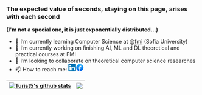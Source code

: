 ### The expected value of seconds, staying on this page, arises with each second
**(I'm not a special one, it is just exponentially distributed...)**
- 🌱 I’m currently learning Computer Science at [@fmi](https://github.com/fmi/) (Sofia University)
- 🔭 I’m currently working on finishing AI, ML and DL theoretical and practical courses at FMI
- 👯 I’m looking to collaborate on theoretical computer science researches
- 📫 How to reach me: <a href="https://www.linkedin.com/in/kaloyan-tsvetkov-40416a247/"><img src="./assets/LinkedIn_logo.png" alt="LinkedIn" width="20"/></a><a href="https://www.facebook.com/profile.php?id=100024007178107"><img src="./assets/Facebook_logo.png" alt="Facebook" width="20"/></a>


| <a href="https://github.com/KaloyanTs"><img align="center" src="https://github-readme-stats.vercel.app/api?username=KaloyanTs&show_icons=true&include_all_commits=true&count_private=true&theme=buefy&hide_border=true" alt="Turist5's github stats" /></a> | <a href="https://github.com/KaloyanTs"><img align="center" src="https://github-readme-stats.vercel.app/api/top-langs/?username=KaloyanTs&theme=buefy&hide_border=true" /></a> |
| ------------- | ------------- |
